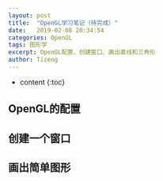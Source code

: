 ```yaml
---
layout: post
title:  "OpenGL学习笔记（待完成）"
date:   2019-02-08 20:34:54
categories: OpenGL
tags: 图形学
excerpt: OpenGL配置、创建窗口、画出直线和三角形
author: Tizeng
---
```


* content
{:toc}

## OpenGL的配置

## 创建一个窗口

## 画出简单图形